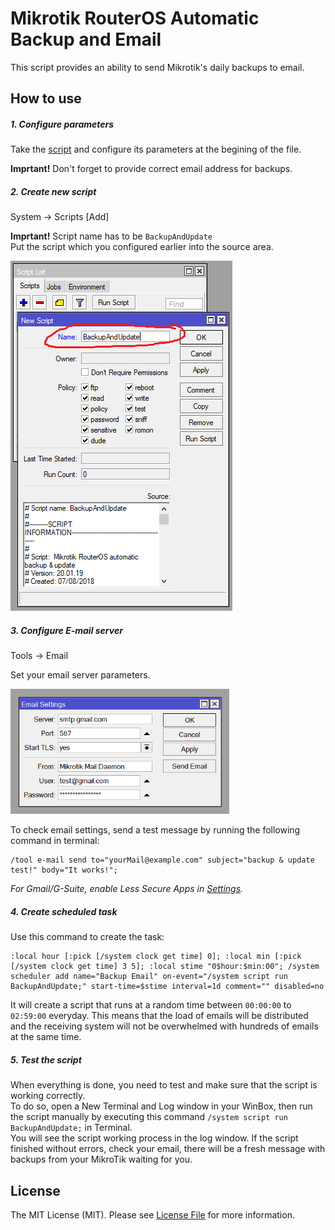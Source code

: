# Mikrotik RouterOS Automatic Backup and Email

This script provides an ability to send Mikrotik's daily backups to email.

## How to use
##### 1. Configure parameters
Take the  [script](https://github.com/nasirhafeez/routeros-emailbackup/blob/master/backup.rsc) and configure its parameters at the begining of the file.

**Imprtant!** Don't forget to provide correct email address for backups.

##### 2. Create new script
System -> Scripts [Add]  

**Imprtant!** Script name has to be `BackupAndUpdate`   
Put the script which you configured earlier into the source area.

![](https://github.com/nasirhafeez/routeros-emailbackup/blob/master/howto/script-name.png)

##### 3. Configure E-mail server
Tools -> Email

Set your email server parameters.

<img src="https://github.com/nasirhafeez/routeros-emailbackup/blob/master/howto/email-config.png" alt="email config" width="350" height="200">

To check email settings, send a test message by running the following command in terminal:
```
/tool e-mail send to="yourMail@example.com" subject="backup & update test!" body="It works!";
```

*For Gmail/G-Suite, enable Less Secure Apps in [Settings](https://myaccount.google.com/lesssecureapps).*

##### 4. Create scheduled task
  
Use this command to create the task:
```
:local hour [:pick [/system clock get time] 0]; :local min [:pick [/system clock get time] 3 5]; :local stime "0$hour:$min:00"; /system scheduler add name="Backup Email" on-event="/system script run BackupAndUpdate;" start-time=$stime interval=1d comment="" disabled=no
```
It will create a script that runs at a random time between `00:00:00` to `02:59:00` everyday. This means that the load of emails will be distributed and the receiving system will not be overwhelmed with hundreds of emails at the same time.

##### 5. Test the script
When everything is done, you need to test and make sure that the script is working correctly.  
To do so, open a New Terminal and Log window in your WinBox, then run the script manually by executing this command `/system script run BackupAndUpdate;` in Terminal.  
You will see the script working process in the log window. If the script finished without errors, check your email, there will be a fresh message with backups from your MikroTik waiting for you.

## License

The MIT License (MIT). Please see [License File](LICENSE.md) for more information.
